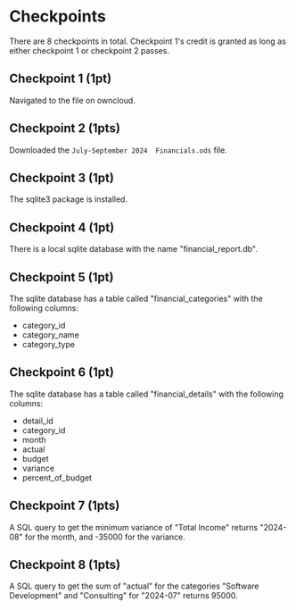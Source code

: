 # Checkpoints

There are 8 checkpoints in total. Checkpoint 1's credit is granted as long as
either checkpoint 1 or checkpoint 2 passes.

## Checkpoint 1 (1pt)

Navigated to the file on owncloud.

## Checkpoint 2 (1pts)

Downloaded the `July-September 2024  Financials.ods` file.

## Checkpoint 3 (1pt)

The sqlite3 package is installed.

## Checkpoint 4 (1pt)

There is a local sqlite database with the name "financial_report.db".

## Checkpoint 5 (1pt)

The sqlite database has a table called "financial_categories" with the following columns:

- category_id
- category_name
- category_type

## Checkpoint 6 (1pt)

The sqlite database has a table called "financial_details" with the following columns:

- detail_id
- category_id
- month
- actual
- budget
- variance
- percent_of_budget

## Checkpoint 7 (1pts)

A SQL query to get the minimum variance of "Total Income" returns "2024-08" for the month, and -35000 for the variance.

## Checkpoint 8 (1pts)

A SQL query to get the sum of "actual" for the categories "Software Development" and "Consulting" for "2024-07" returns 95000.
